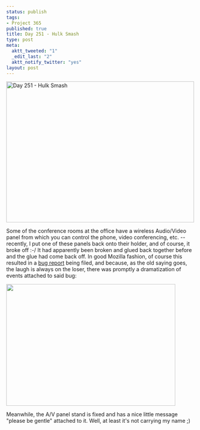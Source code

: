 ```yaml
--- 
status: publish
tags: 
- Project 365
published: true
title: Day 251 - Hulk Smash
type: post
meta: 
  aktt_tweeted: "1"
  _edit_last: "2"
  aktt_notify_twitter: "yes"
layout: post
---
```

<a href="http://www.flickr.com/photos/freeed/6129180918/" title="Day 251 - Hulk Smash by Fred​, on Flickr"><img src="http://farm7.static.flickr.com/6081/6129180918_9ef4b73555.jpg" width="500" height="375" alt="Day 251 - Hulk Smash"/></a>

Some of the conference rooms at the office have a wireless Audio/Video panel from which you can control the phone, video conferencing, etc. -- recently, I put one of these panels back onto their holder, and of course, it broke off :-/ It had apparently been broken and glued back together before and the glue had come back off. In good Mozilla fashion, of course this resulted in a <a href="https://bugzilla.mozilla.org/show_bug.cgi?id=682403">bug report</a> being filed, and because, as the old saying goes, the laugh is always on the loser, there was promptly a dramatization of events attached to said bug:

<img src="http://fredericiana.com/wp-content/uploads/2011/09/dramatization.jpg" alt="" title="Hulk Smash, Dramatization" width="450" height="324" class="aligncenter size-full wp-image-4316" />

Meanwhile, the A/V panel stand is fixed and has a nice little message "please be gentle" attached to it. Well, at least it's not carrying my name ;)

